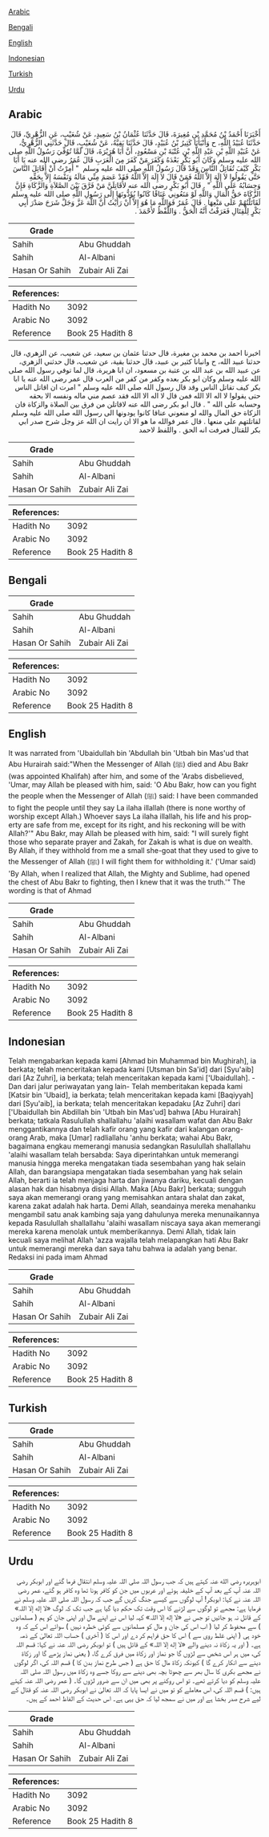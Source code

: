 [Arabic](#arabic)

[Bengali](#bengali)

[English](#english)

[Indonesian](#indonesian)

[Turkish](#turkish)

[Urdu](#urdu)

## Arabic


<div dir="rtl" lang="ar" style={{fontSize:'larger',backgroundColor:'#f8f9fa',padding:20}}>
أَخْبَرَنَا أَحْمَدُ بْنُ مُحَمَّدِ بْنِ مُغِيرَةَ، قَالَ حَدَّثَنَا عُثْمَانُ بْنُ سَعِيدٍ، عَنْ شُعَيْبٍ، عَنِ الزُّهْرِيِّ، قَالَ حَدَّثَنَا عُبَيْدُ اللَّهِ، ح وَأَنْبَأَنَا كَثِيرُ بْنُ عُبَيْدٍ، قَالَ حَدَّثَنَا بَقِيَّةُ، عَنْ شُعَيْبٍ، قَالَ حَدَّثَنِي الزُّهْرِيُّ، عَنْ عُبَيْدِ اللَّهِ بْنِ عَبْدِ اللَّهِ بْنِ عُتْبَةَ بْنِ مَسْعُودٍ، أَنَّ أَبَا هُرَيْرَةَ، قَالَ لَمَّا تُوُفِّيَ رَسُولُ اللَّهِ صلى الله عليه وسلم وَكَانَ أَبُو بَكْرٍ بَعْدَهُ وَكَفَرَ مَنْ كَفَرَ مِنَ الْعَرَبِ قَالَ عُمَرُ رضى الله عنه يَا أَبَا بَكْرٍ كَيْفَ تُقَاتِلُ النَّاسَ وَقَدْ قَالَ رَسُولُ اللَّهِ صلى الله عليه وسلم ‏ "‏ أُمِرْتُ أَنْ أُقَاتِلَ النَّاسَ حَتَّى يَقُولُوا لاَ إِلَهَ إِلاَّ اللَّهُ فَمَنْ قَالَ لاَ إِلَهَ إِلاَّ اللَّهُ فَقَدْ عَصَمَ مِنِّي مَالَهُ وَنَفْسَهُ إِلاَّ بِحَقِّهِ وَحِسَابُهُ عَلَى اللَّهِ ‏"‏ ‏.‏ قَالَ أَبُو بَكْرٍ رضى الله عنه لأُقَاتِلَنَّ مَنْ فَرَّقَ بَيْنَ الصَّلاَةِ وَالزَّكَاةِ فَإِنَّ الزَّكَاةَ حَقُّ الْمَالِ وَاللَّهِ لَوْ مَنَعُونِي عَنَاقًا كَانُوا يُؤَدُّونَهَا إِلَى رَسُولِ اللَّهِ صلى الله عليه وسلم لَقَاتَلْتُهُمْ عَلَى مَنْعِهَا ‏.‏ قَالَ عُمَرُ فَوَاللَّهِ مَا هُوَ إِلاَّ أَنْ رَأَيْتُ أَنَّ اللَّهَ عَزَّ وَجَلَّ شَرَحَ صَدْرَ أَبِي بَكْرٍ لِلْقِتَالِ فَعَرَفْتُ أَنَّهُ الْحَقُّ ‏.‏ وَاللَّفْظُ لأَحْمَدَ ‏.‏
</div>
<div style={{backgroundColor:'#f8f9fa',padding:20, marginBottom: 10}}><table> <thead> <tr> <th>Grade</th> <th></th> </tr> </thead> <tbody> <tr><td>Sahih</td><td>Abu Ghuddah</td></tr><tr><td>Sahih</td><td>Al-Albani</td></tr><tr><td>Hasan Or Sahih</td><td>Zubair Ali Zai</td></tr></tbody></table><table> <thead> <tr> <th>References:</th> <th></th> </tr> </thead> <tbody><tr><td>Hadith No</td><td>3092</td></tr><tr><td>Arabic No</td><td>3092</td></tr><tr><td>Reference</td><td>Book 25 Hadith 8</td></tr></tbody></table></div>


<div dir="rtl" lang="ar" style={{fontSize:'larger',backgroundColor:'#f8f9fa',padding:20}}>
اخبرنا احمد بن محمد بن مغيرة، قال حدثنا عثمان بن سعيد، عن شعيب، عن الزهري، قال حدثنا عبيد الله، ح وانبانا كثير بن عبيد، قال حدثنا بقية، عن شعيب، قال حدثني الزهري، عن عبيد الله بن عبد الله بن عتبة بن مسعود، ان ابا هريرة، قال لما توفي رسول الله صلى الله عليه وسلم وكان ابو بكر بعده وكفر من كفر من العرب قال عمر رضى الله عنه يا ابا بكر كيف تقاتل الناس وقد قال رسول الله صلى الله عليه وسلم " امرت ان اقاتل الناس حتى يقولوا لا اله الا الله فمن قال لا اله الا الله فقد عصم مني ماله ونفسه الا بحقه وحسابه على الله " . قال ابو بكر رضى الله عنه لاقاتلن من فرق بين الصلاة والزكاة فان الزكاة حق المال والله لو منعوني عناقا كانوا يودونها الى رسول الله صلى الله عليه وسلم لقاتلتهم على منعها . قال عمر فوالله ما هو الا ان رايت ان الله عز وجل شرح صدر ابي بكر للقتال فعرفت انه الحق . واللفظ لاحمد
</div>
<div style={{backgroundColor:'#f8f9fa',padding:20, marginBottom: 10}}><table> <thead> <tr> <th>Grade</th> <th></th> </tr> </thead> <tbody> <tr><td>Sahih</td><td>Abu Ghuddah</td></tr><tr><td>Sahih</td><td>Al-Albani</td></tr><tr><td>Hasan Or Sahih</td><td>Zubair Ali Zai</td></tr></tbody></table><table> <thead> <tr> <th>References:</th> <th></th> </tr> </thead> <tbody><tr><td>Hadith No</td><td>3092</td></tr><tr><td>Arabic No</td><td>3092</td></tr><tr><td>Reference</td><td>Book 25 Hadith 8</td></tr></tbody></table></div>

## Bengali


<div dir="ltr" lang="bn" style={{fontSize:'larger',backgroundColor:'#f8f9fa',padding:20}}>

</div>
<div style={{backgroundColor:'#f8f9fa',padding:20, marginBottom: 10}}><table> <thead> <tr> <th>Grade</th> <th></th> </tr> </thead> <tbody> <tr><td>Sahih</td><td>Abu Ghuddah</td></tr><tr><td>Sahih</td><td>Al-Albani</td></tr><tr><td>Hasan Or Sahih</td><td>Zubair Ali Zai</td></tr></tbody></table><table> <thead> <tr> <th>References:</th> <th></th> </tr> </thead> <tbody><tr><td>Hadith No</td><td>3092</td></tr><tr><td>Arabic No</td><td>3092</td></tr><tr><td>Reference</td><td>Book 25 Hadith 8</td></tr></tbody></table></div>

## English


<div dir="ltr" lang="en" style={{fontSize:'larger',backgroundColor:'#f8f9fa',padding:20}}>
It was narrated from 'Ubaidullah bin 'Abdullah bin 'Utbah bin Mas'ud that Abu Hurairah said:"When the Messenger of Allah (ﷺ) died and Abu Bakr (was appointed Khalifah) after him, and some of the 'Arabs disbelieved, 'Umar, may Allah be pleased with him, said: 'O Abu Bakr, how can you fight the people when the Messenger of Allah (ﷺ) said: I have been commanded to fight the people until they say La ilaha illallah (there is none worthy of worship except Allah.) Whoever says La ilaha illallah, his life and his property are safe from me, except for its right, and his reckoning will be with Allah?'" Abu Bakr, may Allah be pleased with him, said: "I will surely fight those who separate prayer and Zakah, for Zakah is what is due on wealth. By Allah, if they withhold from me a small she-goat that they used to give to the Messenger of Allah (ﷺ) I will fight them for withholding it.' ('Umar said) 'By Allah, when I realized that Allah, the Mighty and Sublime, had opened the chest of Abu Bakr to fighting, then I knew that it was the truth.'" The wording is that of Ahmad
</div>
<div style={{backgroundColor:'#f8f9fa',padding:20, marginBottom: 10}}><table> <thead> <tr> <th>Grade</th> <th></th> </tr> </thead> <tbody> <tr><td>Sahih</td><td>Abu Ghuddah</td></tr><tr><td>Sahih</td><td>Al-Albani</td></tr><tr><td>Hasan Or Sahih</td><td>Zubair Ali Zai</td></tr></tbody></table><table> <thead> <tr> <th>References:</th> <th></th> </tr> </thead> <tbody><tr><td>Hadith No</td><td>3092</td></tr><tr><td>Arabic No</td><td>3092</td></tr><tr><td>Reference</td><td>Book 25 Hadith 8</td></tr></tbody></table></div>

## Indonesian


<div dir="ltr" lang="id" style={{fontSize:'larger',backgroundColor:'#f8f9fa',padding:20}}>
Telah mengabarkan kepada kami [Ahmad bin Muhammad bin Mughirah], ia berkata; telah menceritakan kepada kami [Utsman bin Sa'id] dari [Syu'aib] dari [Az Zuhri], ia berkata; telah menceritakan kepada kami ['Ubaidullah]. -Dan dari jalur periwayatan yang lain- Telah memberitakan kepada kami [Katsir bin 'Ubaid], ia berkata; telah menceritakan kepada kami [Baqiyyah] dari [Syu'aib], ia berkata; telah menceritakan kepadaku [Az Zuhri] dari ['Ubaidullah bin Abdillah bin 'Utbah bin Mas'ud] bahwa [Abu Hurairah] berkata; tatkala Rasulullah shallallahu 'alaihi wasallam wafat dan Abu Bakr menggantikannya dan telah kafir orang yang kafir dari kalangan orang-orang Arab, maka [Umar] radliallahu 'anhu berkata; wahai Abu Bakr, bagaimana engkau memerangi manusia sedangkan Rasulullah shallallahu 'alaihi wasallam telah bersabda: Saya diperintahkan untuk memerangi manusia hingga mereka mengatakan tiada sesembahan yang hak selain Allah, dan barangsiapa mengatakan tiada sesembahan yang hak selain Allah, berarti ia telah menjaga harta dan jiwanya dariku, kecuali dengan alasan hak dan hisabnya disisi Allah. Maka [Abu Bakr] berkata; sungguh saya akan memerangi orang yang memisahkan antara shalat dan zakat, karena zakat adalah hak harta. Demi Allah, seandainya mereka menahanku mengambil satu anak kambing saja yang dahulunya mereka menunaikannya kepada Rasulullah shallallahu 'alaihi wasallam niscaya saya akan memerangi mereka karena menolak untuk memberikannya. Demi Allah, tidak lain kecuali saya melihat Allah 'azza wajalla telah melapangkan hati Abu Bakr untuk memerangi mereka dan saya tahu bahwa ia adalah yang benar. Redaksi ini pada imam Ahmad
</div>
<div style={{backgroundColor:'#f8f9fa',padding:20, marginBottom: 10}}><table> <thead> <tr> <th>Grade</th> <th></th> </tr> </thead> <tbody> <tr><td>Sahih</td><td>Abu Ghuddah</td></tr><tr><td>Sahih</td><td>Al-Albani</td></tr><tr><td>Hasan Or Sahih</td><td>Zubair Ali Zai</td></tr></tbody></table><table> <thead> <tr> <th>References:</th> <th></th> </tr> </thead> <tbody><tr><td>Hadith No</td><td>3092</td></tr><tr><td>Arabic No</td><td>3092</td></tr><tr><td>Reference</td><td>Book 25 Hadith 8</td></tr></tbody></table></div>

## Turkish


<div dir="ltr" lang="tr" style={{fontSize:'larger',backgroundColor:'#f8f9fa',padding:20}}>

</div>
<div style={{backgroundColor:'#f8f9fa',padding:20, marginBottom: 10}}><table> <thead> <tr> <th>Grade</th> <th></th> </tr> </thead> <tbody> <tr><td>Sahih</td><td>Abu Ghuddah</td></tr><tr><td>Sahih</td><td>Al-Albani</td></tr><tr><td>Hasan Or Sahih</td><td>Zubair Ali Zai</td></tr></tbody></table><table> <thead> <tr> <th>References:</th> <th></th> </tr> </thead> <tbody><tr><td>Hadith No</td><td>3092</td></tr><tr><td>Arabic No</td><td>3092</td></tr><tr><td>Reference</td><td>Book 25 Hadith 8</td></tr></tbody></table></div>

## Urdu


<div dir="rtl" lang="ur" style={{fontSize:'larger',backgroundColor:'#f8f9fa',padding:20}}>
ابوہریرہ رضی الله عنہ کہتے ہیں کہ جب رسول اللہ صلی اللہ علیہ وسلم انتقال فرما گئے اور ابوبکر رضی اللہ عنہ آپ کے بعد آپ کے خلیفہ ہوئے اور عربوں میں جن کو کافر ہونا تھا وہ کافر ہو گئے، عمر رضی اللہ عنہ نے کہا: ابوبکر! آپ لوگوں سے کیسے جنگ کریں گے جب کہ رسول اللہ صلی اللہ علیہ وسلم نے فرمایا ہے: مجھے تو لوگوں سے لڑنے کا اس وقت تک حکم دیا گیا ہے جب تک کہ لوگ «لا إله إلا اللہ» کے قائل نہ ہو جائیں تو جس نے «لا إله إلا اللہ» کہہ لیا اس نے اپنے مال اور اپنی جان کو ہم ( مسلمانوں ) سے محفوظ کر لیا ( اب اس کی جان و مال کو مسلمانوں سے کوئی خطرہ نہیں ) سوائے اس کے کہ وہ خود ہی ( اپنی غلط روی سے ) اس کا حق فراہم کر دے اور اس کا ( آخری ) حساب اللہ تعالیٰ کے ذمہ ہے۔ ( اور یہ زکاۃ نہ دینے والے «لا إله إلا اللہ» کے قائل ہیں ) تو ابوبکر رضی اللہ عنہ نے کہا: قسم اللہ کی، میں ہر اس شخص سے لڑوں گا جو نماز اور زکاۃ میں فرق کرے گا، ( یعنی نماز پڑھے گا اور زکاۃ دینے سے انکار کرے گا ) کیونکہ زکاۃ مال کا حق ہے ( جس طرح نماز بدن کا ) قسم اللہ کی، اگر لوگوں نے مجھے بکری کا سال بھر سے چھوٹا بچہ بھی دینے سے روکا جسے وہ زکاۃ میں رسول اللہ صلی اللہ علیہ وسلم کو دیا کرتے تھے۔ تو اس روکنے پر بھی میں ان سے ضرور لڑوں گا۔ ( عمر رضی اللہ عنہ کہتے ہیں: ) قسم اللہ کی، اس معاملے کو تو میں نے ایسا پایا کہ اللہ تعالیٰ نے ابوبکر رضی اللہ عنہ کو قتال کے لیے شرح صدر بخشا ہے اور میں نے سمجھ لیا کہ حق یہی ہے۔ اس حدیث کے الفاظ احمد کے ہیں۔
</div>
<div style={{backgroundColor:'#f8f9fa',padding:20, marginBottom: 10}}><table> <thead> <tr> <th>Grade</th> <th></th> </tr> </thead> <tbody> <tr><td>Sahih</td><td>Abu Ghuddah</td></tr><tr><td>Sahih</td><td>Al-Albani</td></tr><tr><td>Hasan Or Sahih</td><td>Zubair Ali Zai</td></tr></tbody></table><table> <thead> <tr> <th>References:</th> <th></th> </tr> </thead> <tbody><tr><td>Hadith No</td><td>3092</td></tr><tr><td>Arabic No</td><td>3092</td></tr><tr><td>Reference</td><td>Book 25 Hadith 8</td></tr></tbody></table></div>